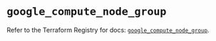 # `google_compute_node_group`

Refer to the Terraform Registry for docs: [`google_compute_node_group`](https://registry.terraform.io/providers/hashicorp/google/6.21.0/docs/resources/compute_node_group).
